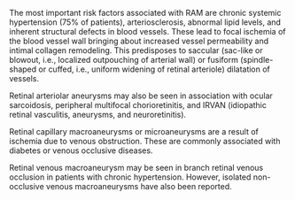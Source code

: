 The most important risk factors associated with RAM are chronic systemic hypertension (75% of patients), arteriosclerosis, abnormal lipid levels, and inherent structural defects in blood vessels. These lead to focal ischemia of the blood vessel wall bringing about increased vessel permeability and intimal collagen remodeling. This predisposes to saccular (sac-like or blowout, i.e., localized outpouching of arterial wall) or fusiform (spindle-shaped or cuffed, i.e., uniform widening of retinal arteriole) dilatation of vessels.

Retinal arteriolar aneurysms may also be seen in association with ocular sarcoidosis, peripheral multifocal chorioretinitis, and IRVAN (idiopathic retinal vasculitis, aneurysms, and neuroretinitis).

Retinal capillary macroaneurysms or microaneurysms are a result of ischemia due to venous obstruction. These are commonly associated with diabetes or venous occlusive diseases.

Retinal venous macroaneurysm may be seen in branch retinal venous occlusion in patients with chronic hypertension. However, isolated non-occlusive venous macroaneurysms have also been reported.